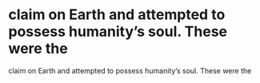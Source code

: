 # claim on Earth and attempted to possess humanity’s soul. These were the

claim on Earth and attempted to possess humanity’s soul. These were the